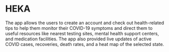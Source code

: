 # HEKA
The app allows the users to create an account and check out health-related tips to help them monitor their COVID-19 symptoms and direct them to useful resources like nearest testing sites, mental health support centers, and medication facilities. The app also provided live updates of active COVID cases, recoveries, death rates, and a heat map of the selected state.
